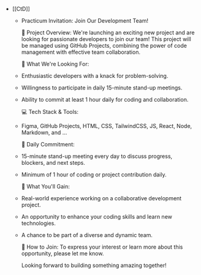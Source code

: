 - [[CtD]]
	- Practicum Invitation: Join Our Development Team!
	  
	  🚀 Project Overview:
	  We're launching an exciting new project and are looking for passionate developers to join our team! This project will be managed using GitHub Projects, combining the power of code management with effective team collaboration.
	  
	  🤝 What We're Looking For:
	- Enthusiastic developers with a knack for problem-solving.
	- Willingness to participate in daily 15-minute stand-up meetings.
	- Ability to commit at least 1 hour daily for coding and collaboration.
	  
	  💻 Tech Stack & Tools:
	- Figma, GitHub Projects, HTML, CSS, TailwindCSS, JS, React, Node, Markdown, and …
	  
	  📅 Daily Commitment:
	- 15-minute stand-up meeting every day to discuss progress, blockers, and next steps.
	- Minimum of 1 hour of coding or project contribution daily.
	  
	  🌟 What You'll Gain:
	- Real-world experience working on a collaborative development project.
	- An opportunity to enhance your coding skills and learn new technologies.
	- A chance to be part of a diverse and dynamic team.
	  
	  🔗 How to Join:
	  To express your interest or learn more about this opportunity, please let me know.
	  
	  Looking forward to building something amazing together!